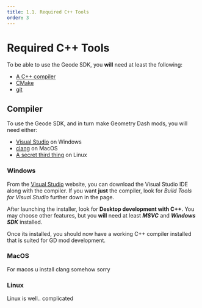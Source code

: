 ```yaml
---
title: 1.1. Required C++ Tools
order: 3
---
```


# Required C++ Tools
To be able to use the Geode SDK, you **will** need at least the following:
* [A C++ compiler](#compiler)
* [CMake](https://cmake.org/download/)
* [git](https://git-scm.com/downloads)

## Compiler
To use the Geode SDK, and in turn make Geometry Dash mods, you will need either:
* [Visual Studio](#windows) on Windows
* [clang](#macos) on MacOS
* [A secret third thing](#linux) on Linux

### Windows
From the [Visual Studio](https://visualstudio.microsoft.com/downloads/) website, you can download the Visual Studio IDE along with the compiler. If you want **just** the compiler, look for *Build Tools for Visual Studio* further down in the page.

After launching the installer, look for **Desktop development with C++**. You may choose other features, but you **will** need at least ***MSVC*** and ***Windows SDK*** installed.

Once its installed, you should now have a working C++ compiler installed that is suited for GD mod development.

### MacOS

<!-- TODO: -->
For macos u install clang somehow sorry

### Linux
Linux is well.. complicated